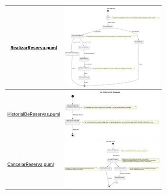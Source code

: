 | [RealizarReserva.puml](RealizarReserva.puml) | ![Texto alternativo](RealizarReserva.svg)|
| ------------------------------------------ | -------------------------------------- |
| [HistorialDeReservas.puml](VerHistorialDeReservas.puml) | ![Texto alternativo](VerHistorialDeReservas.svg) |
| [CancelarReserva.puml](CancelarReserva.puml) | ![Texto alternativo](CancelarReserva.svg) |
